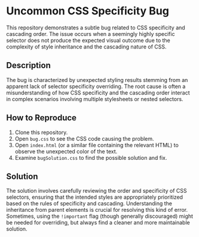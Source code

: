 # Uncommon CSS Specificity Bug

This repository demonstrates a subtle bug related to CSS specificity and cascading order. The issue occurs when a seemingly highly specific selector does not produce the expected visual outcome due to the complexity of style inheritance and the cascading nature of CSS.

## Description

The bug is characterized by unexpected styling results stemming from an apparent lack of selector specificity overriding. The root cause is often a misunderstanding of how CSS specificity and the cascading order interact in complex scenarios involving multiple stylesheets or nested selectors.

## How to Reproduce

1. Clone this repository.
2. Open `bug.css` to see the CSS code causing the problem.
3. Open `index.html` (or a similar file containing the relevant HTML) to observe the unexpected color of the text.
4. Examine `bugSolution.css` to find the possible solution and fix.

## Solution

The solution involves carefully reviewing the order and specificity of CSS selectors, ensuring that the intended styles are appropriately prioritized based on the rules of specificity and cascading. Understanding the inheritance from parent elements is crucial for resolving this kind of error. Sometimes, using the `!important` flag (though generally discouraged) might be needed for overriding, but always find a cleaner and more maintainable solution.